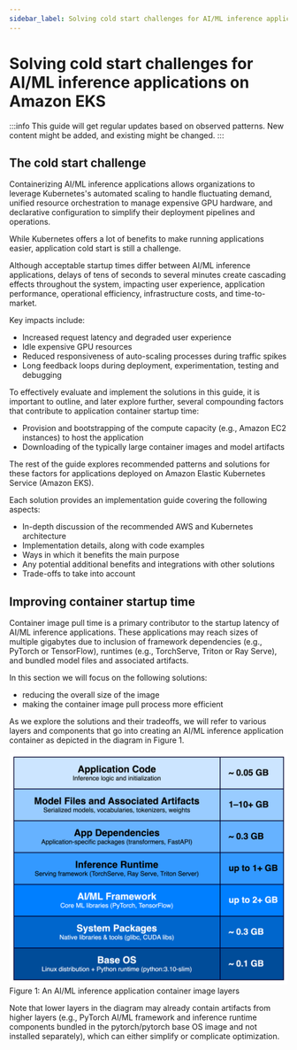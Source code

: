 ```yaml
---
sidebar_label: Solving cold start challenges for AI/ML inference applications on Amazon EKS
---
```


# Solving cold start challenges for AI/ML inference applications on Amazon EKS

:::info
This guide will get regular updates based on observed patterns. New content might be added, and existing might be changed.
:::

## The cold start challenge

Containerizing AI/ML inference applications allows organizations to leverage Kubernetes's automated scaling to handle fluctuating demand, unified resource orchestration to manage expensive GPU hardware, and declarative configuration to simplify their deployment pipelines and operations.

While Kubernetes offers a lot of benefits to make running applications easier, application cold start is still a challenge.

Although acceptable startup times differ between AI/ML inference applications, delays of tens of seconds to several minutes create cascading effects throughout the system, impacting user experience, application performance, operational efficiency, infrastructure costs, and time-to-market.

Key impacts include:

- Increased request latency and degraded user experience
- Idle expensive GPU resources
- Reduced responsiveness of auto-scaling processes during traffic spikes
- Long feedback loops during deployment, experimentation, testing and debugging

To effectively evaluate and implement the solutions in this guide, it is important to outline, and later explore further, several compounding factors that contribute to application container startup time:

- Provision and bootstrapping of the compute capacity (e.g., Amazon EC2 instances) to host the application
- Downloading of the typically large container images and model artifacts

The rest of the guide explores recommended patterns and solutions for these factors for applications deployed on Amazon Elastic Kubernetes Service (Amazon EKS).

Each solution provides an implementation guide covering the following aspects:

- In-depth discussion of the recommended AWS and Kubernetes architecture
- Implementation details, along with code examples
- Ways in which it benefits the main purpose
- Any potential additional benefits and integrations with other solutions
- Trade-offs to take into account

## Improving container startup time

Container image pull time is a primary contributor to the startup latency of AI/ML inference applications. These applications may reach sizes of multiple gigabytes due to inclusion of framework dependencies (e.g., PyTorch or TensorFlow), runtimes (e.g., TorchServe, Triton or Ray Serve), and bundled model files and associated artifacts.

In this section we will focus on the following solutions:

- reducing the overall size of the image
- making the container image pull process more efficient

As we explore the solutions and their tradeoffs, we will refer to various layers and components that go into creating an AI/ML inference application container as depicted in the diagram in Figure 1.

![Figure 1: An AI/ML inference application container image layers](./container-image-layer.png)
Figure 1: An AI/ML inference application container image layers

Note that lower layers in the diagram may already contain artifacts from higher layers (e.g., PyTorch AI/ML framework and inference runtime components bundled in the pytorch/pytorch base OS image and not installed separately), which can either simplify or complicate optimization.
